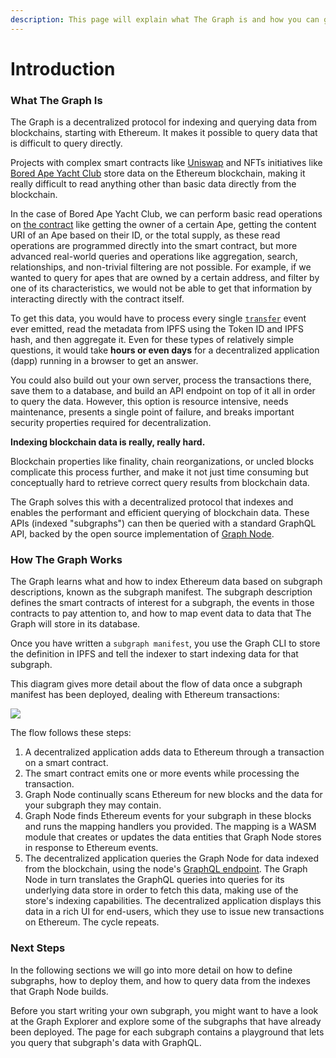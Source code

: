 ```yaml
---
description: This page will explain what The Graph is and how you can get started.
---
```


# Introduction

### What The Graph Is <a href="#what-the-graph-is" id="what-the-graph-is"></a>

The Graph is a decentralized protocol for indexing and querying data from blockchains, starting with Ethereum. It makes it possible to query data that is difficult to query directly.

Projects with complex smart contracts like [Uniswap](https://uniswap.org/) and NFTs initiatives like [Bored Ape Yacht Club](https://boredapeyachtclub.com/) store data on the Ethereum blockchain, making it really difficult to read anything other than basic data directly from the blockchain.

In the case of Bored Ape Yacht Club, we can perform basic read operations on [the contract](https://etherscan.io/address/0xbc4ca0eda7647a8ab7c2061c2e118a18a936f13d#code) like getting the owner of a certain Ape, getting the content URI of an Ape based on their ID, or the total supply, as these read operations are programmed directly into the smart contract, but more advanced real-world queries and operations like aggregation, search, relationships, and non-trivial filtering are not possible. For example, if we wanted to query for apes that are owned by a certain address, and filter by one of its characteristics, we would not be able to get that information by interacting directly with the contract itself.

To get this data, you would have to process every single [`transfer`](https://etherscan.io/address/0xbc4ca0eda7647a8ab7c2061c2e118a18a936f13d#code#L1746) event ever emitted, read the metadata from IPFS using the Token ID and IPFS hash, and then aggregate it. Even for these types of relatively simple questions, it would take **hours or even days** for a decentralized application (dapp) running in a browser to get an answer.

You could also build out your own server, process the transactions there, save them to a database, and build an API endpoint on top of it all in order to query the data. However, this option is resource intensive, needs maintenance, presents a single point of failure, and breaks important security properties required for decentralization.

**Indexing blockchain data is really, really hard.**

Blockchain properties like finality, chain reorganizations, or uncled blocks complicate this process further, and make it not just time consuming but conceptually hard to retrieve correct query results from blockchain data.

The Graph solves this with a decentralized protocol that indexes and enables the performant and efficient querying of blockchain data. These APIs (indexed "subgraphs") can then be queried with a standard GraphQL API, backed by the open source implementation of [Graph Node](https://github.com/graphprotocol/graph-node).

### How The Graph Works <a href="#how-the-graph-works" id="how-the-graph-works"></a>

The Graph learns what and how to index Ethereum data based on subgraph descriptions, known as the subgraph manifest. The subgraph description defines the smart contracts of interest for a subgraph, the events in those contracts to pay attention to, and how to map event data to data that The Graph will store in its database.

Once you have written a `subgraph manifest`, you use the Graph CLI to store the definition in IPFS and tell the indexer to start indexing data for that subgraph.

This diagram gives more detail about the flow of data once a subgraph manifest has been deployed, dealing with Ethereum transactions:

![](https://thegraph.com/docs/img/graph-dataflow.png)

The flow follows these steps:

1. A decentralized application adds data to Ethereum through a transaction on a smart contract.
2. The smart contract emits one or more events while processing the transaction.
3. Graph Node continually scans Ethereum for new blocks and the data for your subgraph they may contain.
4. Graph Node finds Ethereum events for your subgraph in these blocks and runs the mapping handlers you provided. The mapping is a WASM module that creates or updates the data entities that Graph Node stores in response to Ethereum events.
5. The decentralized application queries the Graph Node for data indexed from the blockchain, using the node's [GraphQL endpoint](https://graphql.org/learn/). The Graph Node in turn translates the GraphQL queries into queries for its underlying data store in order to fetch this data, making use of the store's indexing capabilities. The decentralized application displays this data in a rich UI for end-users, which they use to issue new transactions on Ethereum. The cycle repeats.

### Next Steps <a href="#next-steps" id="next-steps"></a>

In the following sections we will go into more detail on how to define subgraphs, how to deploy them, and how to query data from the indexes that Graph Node builds.

Before you start writing your own subgraph, you might want to have a look at the Graph Explorer and explore some of the subgraphs that have already been deployed. The page for each subgraph contains a playground that lets you query that subgraph's data with GraphQL.
